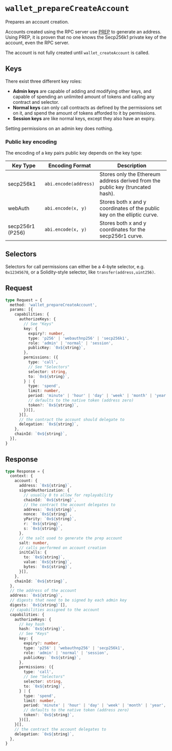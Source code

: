 # `wallet_prepareCreateAccount`

Prepares an account creation.

Accounts created using the RPC server use [PREP](https://blog.biconomy.io/prep-deep-dive/) to generate an address. Using PREP, it is proven that no one knows the Secp256k1 private key of the account, even the RPC server.

The account is not fully created until `wallet_createAccount` is called.

## Keys

There exist three different key roles:

- **Admin keys** are capable of adding and modifying other keys, and capable of spending an unlimited amount of tokens and calling any contract and selector.
- **Normal keys** can only call contracts as defined by the permissions set on it, and spend the amount of tokens afforded to it by permissions.
- **Session keys** are like normal keys, except they also have an expiry.

Setting permissions on an admin key does nothing.

### Public key encoding

The encoding of a key pairs public key depends on the key type:

| Key Type         | Encoding Format       | Description                                                                    |
| ---------------- | --------------------- | ------------------------------------------------------------------------------ |
| secp256k1        | `abi.encode(address)` | Stores only the Ethereum address derived from the public key (truncated hash). |
| webAuth          | `abi.encode(x, y)`    | Stores both x and y coordinates of the public key on the elliptic curve.       |
| secp256r1 (P256) | `abi.encode(x, y)`   | Stores both x and y coordinates for the secp256r1 curve.                       |

## Selectors

Selectors for call permissions can either be a 4-byte selector, e.g. `0x12345678`, or a Solidity-style selector, like `transfer(address,uint256)`.

## Request

```ts
type Request = {
  method: 'wallet_prepareCreateAccount',
  params: [{
    capabilities: {
      authorizeKeys: {
        // See "Keys"
        key: {
          expiry?: number,
          type: 'p256' | 'webauthnp256' | 'secp256k1',
          role: 'admin' | 'normal' | 'session',
          publicKey: `0x${string}`,
        },
        permissions: ({
          type: 'call',
          // See "Selectors"
          selector: string,
          to: `0x${string}`,
        } | {
          type: 'spend',
          limit: number,
          period: 'minute' | 'hour' | 'day' | 'week' | 'month' | 'year',
          // defaults to the native token (address zero)
          token?: `0x${string}`,
        })[],
      }[],
      // the contract the account should delegate to
      delegation: `0x${string}`,
    },
    chainId: `0x${string}`,
  }],
}
```

## Response

```ts
type Response = {
  context: {
    account: {
      address: `0x${string}`,
      signedAuthorization: {
        // usually 0 to allow for replayability
        chainId: `0x${string}`,
        // the contract the account delegates to
        address: `0x${string}`,
        nonce: `0x${string}`,
        yParity: `0x${string}`,
        r: `0x${string}`,
        s: `0x${string}`,
      },
      // the salt used to generate the prep account
      salt: number,
      // calls performed on account creation
      initCalls: {
        to: `0x${string}`,
        value: `0x${string}`,
        bytes: `0x${string}`,
      }[],
    },
    chainId: `0x${string}`,
  },
  // the address of the account
  address: `0x${string}`,
  // digests that need to be signed by each admin key
  digests: `0x${string}`[],
  // capabilities assigned to the account
  capabilities: {
    authorizeKeys: {
      // key hash
      hash: `0x${string}`,
      // See "Keys"
      key: {
        expiry?: number,
        type: 'p256' | 'webauthnp256' | 'secp256k1',
        role: 'admin' | 'normal' | 'session',
        publicKey: `0x${string}`,
      },
      permissions: ({
        type: 'call',
        // See "Selectors"
        selector: string,
        to: `0x${string}`,
      } | {
        type: 'spend',
        limit: number,
        period: 'minute' | 'hour' | 'day' | 'week' | 'month' | 'year',
        // defaults to the native token (address zero)
        token?: `0x${string}`,
      })[],
    }[],
    // the contract the account delegates to
    delegation: `0x${string}`,
  },
}
```
